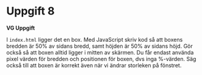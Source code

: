 # Uppgift 8

**VG Uppgift**

I `index.html` ligger det en box. Med JavaScript skriv kod så att boxens bredden är 50% av sidans bredd, samt höjden är 50% av sidans höjd. Gör också så att boxen alltid ligger i mitten av skärmen. Du får endast använda pixel värden för bredden och positionen för boxen, dvs inga %-värden. Säg också till att boxen är korrekt även när vi ändrar storleken på fönstret.
